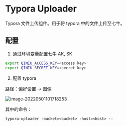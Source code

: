 # Typora Uploader

Typora 文件上传组件。用于将 typora 中的文件上传至七牛。

## 配置

1. 通过环境变量配置七牛 AK, SK

```bash
export QINIU_ACCESS_KEY=<access key>
export QINIU_SECRET_KEY=<secret key>
```

2. 配置 typora

路径：偏好设置 -> 图像

![image-20220501101718253](https://shine-doc.lixinshow.top/typora/2022/0a0883e37994f46145d24edbc7ced43f)

其中的命令：

`typora-uploader -bucket=<bucket> -host=<host> --`
